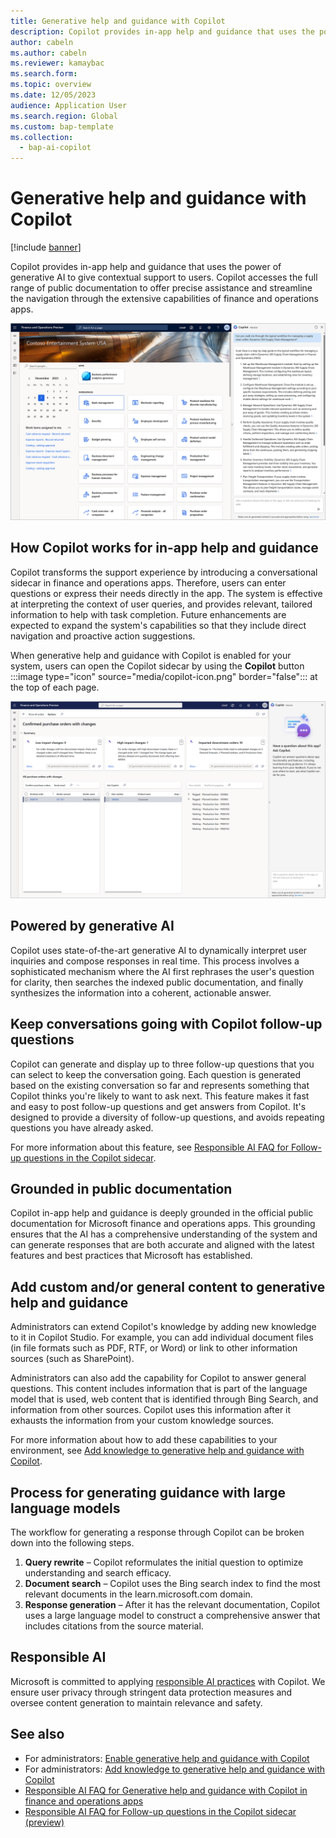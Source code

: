 ```yaml
---
title: Generative help and guidance with Copilot
description: Copilot provides in-app help and guidance that uses the power of generative AI to give contextual support to users. This article provides information about this feature, its prerequisites, and how it works.
author: cabeln
ms.author: cabeln
ms.reviewer: kamaybac
ms.search.form:
ms.topic: overview
ms.date: 12/05/2023
audience: Application User
ms.search.region: Global
ms.custom: bap-template
ms.collection:
  - bap-ai-copilot
---
```


# Generative help and guidance with Copilot

[!include [banner](../includes/banner.md)]

Copilot provides in-app help and guidance that uses the power of generative AI to give contextual support to users. Copilot accesses the full range of public documentation to offer precise assistance and streamline the navigation through the extensive capabilities of finance and operations apps.

[<img src="media/copilot-homepage-explain-worflow.png" alt="Screenshot of the Copilot help pane in the user experience." title="Screenshot of the Copilot help pane in the user experience" width="720" />](media/copilot-homepage-explain-worflow.png#lightbox)

## How Copilot works for in-app help and guidance

Copilot transforms the support experience by introducing a conversational sidecar in finance and operations apps. Therefore, users can enter questions or express their needs directly in the app. The system is effective at interpreting the context of user queries, and provides relevant, tailored information to help with task completion. Future enhancements are expected to expand the system's capabilities so that they include direct navigation and proactive action suggestions.

When generative help and guidance with Copilot is enabled for your system, users can open the Copilot sidecar by using the **Copilot** button :::image type="icon" source="media/copilot-icon.png" border="false"::: at the top of each page.

[<img src="../copilot/media/copilot-help-welcome.png" alt="Copilot help pane in the user experience." title="Copilot help pane in the user experience" width="720" />](../copilot/media/copilot-help-welcome.png#lightbox)

## Powered by generative AI

Copilot uses state-of-the-art generative AI to dynamically interpret user inquiries and compose responses in real time. This process involves a sophisticated mechanism where the AI first rephrases the user's question for clarity, then searches the indexed public documentation, and finally synthesizes the information into a coherent, actionable answer.

## Keep conversations going with Copilot follow-up questions

Copilot can generate and display up to three follow-up questions that you can select to keep the conversation going. Each question is generated based on the existing conversation so far and represents something that Copilot thinks you're likely to want to ask next. This feature makes it fast and easy to post follow-up questions and get answers from Copilot. It's designed to provide a diversity of follow-up questions, and avoids repeating questions you have already asked.

For more information about this feature, see [Responsible AI FAQ for Follow-up questions in the Copilot sidecar](faq-copilot-suggested-questions.md).

## Grounded in public documentation

Copilot in-app help and guidance is deeply grounded in the official public documentation for Microsoft finance and operations apps. This grounding ensures that the AI has a comprehensive understanding of the system and can generate responses that are both accurate and aligned with the latest features and best practices that Microsoft has established.

## Add custom and/or general content to generative help and guidance

Administrators can extend Copilot's knowledge by adding new knowledge to it in Copilot Studio. For example, you can add individual document files (in file formats such as PDF, RTF, or Word) or link to other information sources (such as SharePoint).

Administrators can also add the capability for Copilot to answer general questions. This content includes information that is part of the language model that is used, web content that is identified through Bing Search, and information from other sources. Copilot uses this information after it exhausts the information from your custom knowledge sources.

For more information about how to add these capabilities to your environment, see [Add knowledge to generative help and guidance with Copilot](../../dev-itpro/copilot/extend-copilot-generative-help.md).

## Process for generating guidance with large language models

The workflow for generating a response through Copilot can be broken down into the following steps.

1. **Query rewrite** – Copilot reformulates the initial question to optimize understanding and search efficacy.
1. **Document search** – Copilot uses the Bing search index to find the most relevant documents in the learn.microsoft.com domain.
1. **Response generation** – After it has the relevant documentation, Copilot uses a large language model to construct a comprehensive answer that includes citations from the source material.

## Responsible AI

Microsoft is committed to applying [responsible AI practices](../../dev-itpro/responsible-ai/responsible-ai-overview.md) with Copilot. We ensure user privacy through stringent data protection measures and oversee content generation to maintain relevance and safety.

## See also

- For administrators: [Enable generative help and guidance with Copilot](../../dev-itpro/copilot/enable-copliot-generative-help.md)
- For administrators: [Add knowledge to generative help and guidance with Copilot](../../dev-itpro/copilot/extend-copilot-generative-help.md)
- [Responsible AI FAQ for Generative help and guidance with Copilot in finance and operations apps](faq-copilot-generative-help.md)
- [Responsible AI FAQ for Follow-up questions in the Copilot sidecar (preview)](faq-copilot-suggested-questions.md)
